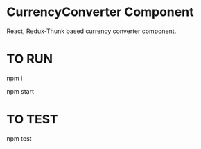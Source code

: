 # CurrencyConverter Component

React, Redux-Thunk based currency converter component.

# TO RUN

npm i

npm start

# TO TEST

npm test